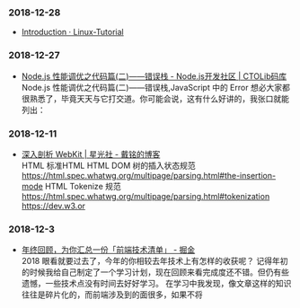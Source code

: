 ### 2018-12-28 <br/>
+ [Introduction · Linux-Tutorial](https://youmeek.gitbooks.io/linux-tutorial/content/) <br/>
### 2018-12-27 <br/>
+ [Node.js 性能调优之代码篇(二)——错误栈 - Node.js开发社区 | CTOLib码库](https://www.ctolib.com/topics-122378.html) <br/>
    Node.js 性能调优之代码篇(二)——错误栈,JavaScript 中的 Error 想必大家都很熟悉了，毕竟天天与它打交道。你可能会说，这有什么好讲的，我张口就能列出： <br/>
### 2018-12-11 <br/>
+ [深入剖析 WebKit | 星光社 - 戴铭的博客](https://ming1016.github.io/2017/10/11/deeply-analyse-webkit/) <br/>
    HTML 标准HTML HTML DOM 树的插入状态规范 https://html.spec.whatwg.org/multipage/parsing.html#the-insertion-mode HTML Tokenize 规范 https://html.spec.whatwg.org/multipage/parsing.html#tokenization https://dev.w3.or <br/>
### 2018-12-3 <br/>
+ [年终回顾，为你汇总一份「前端技术清单」 - 掘金](https://juejin.im/post/5bdfb387e51d452c8e0aa902) <br/>
    2018 眼看就要过去了，今年的你相较去年技术上有怎样的收获呢？ 记得年初的时候我给自己制定了一个学习计划，现在回顾来看完成度还不错。但仍有些遗憾，一些技术点没有时间去好好学习。 在学习中我发现，像文章这样的知识往往是碎片化的，而前端涉及到的面很多，如果不将 <br/>
